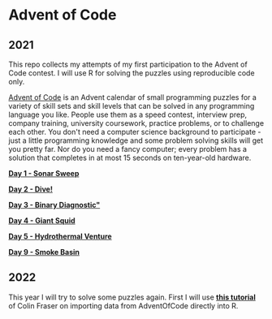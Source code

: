 # Advent of Code

## 2021

This repo collects my attempts of my first participation to the Advent of Code contest. I will use R for solving the puzzles using reproducible code only.

[Advent of Code](https://adventofcode.com/2021) is an Advent calendar of small programming puzzles for a variety of skill sets and skill levels that can be solved in any programming language you like. People use them as a speed contest, interview prep, company training, university coursework, practice problems, or to challenge each other. You don't need a computer science background to participate - just a little programming knowledge and some problem solving skills will get you pretty far. Nor do you need a fancy computer; every problem has a solution that completes in at most 15 seconds on ten-year-old hardware.

**[Day 1 - Sonar Sweep](https://github.com/wdkeyzer/adventofcode2021/blob/main/markdown/md/day01-Sonar_Sweep.md)**

**[Day 2 - Dive!](https://github.com/wdkeyzer/adventofcode2021/blob/main/markdown/md/day02-Dive.md)**

**[Day 3 - Binary Diagnostic"](https://github.com/wdkeyzer/adventofcode2021/blob/main/markdown/day03-Binary_Diagnostic.Rmd)**

**[Day 4 - Giant Squid](https://github.com/wdkeyzer/adventofcode2021/blob/main/markdown/day04-Giant_Squid.Rmd)**

**[Day 5 - Hydrothermal Venture](https://github.com/wdkeyzer/adventofcode2021/blob/main/markdown/md/day05-Hydrothermal_Venture.md)**

**[Day 9 - Smoke Basin](https://github.com/wdkeyzer/adventofcode2021/blob/main/markdown/day09-Smoke_Basin.Rmd)**

## 2022

This year I will try to solve some puzzles again. First I will use **[this tutorial](https://colin-fraser.net/post/a-quick-tutorial-on-importing-data-from-advent-of-code-into-r/)** of Colin Fraser on importing data from AdventOfCode directly into R.   
